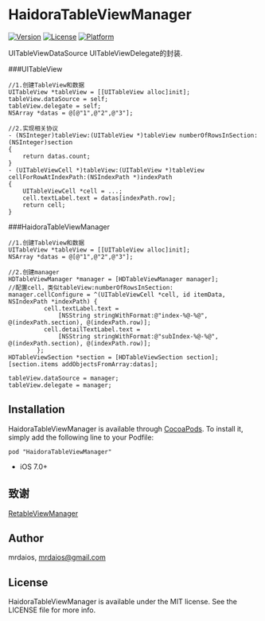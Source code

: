 # HaidoraTableViewManager

[![Version](https://img.shields.io/cocoapods/v/HaidoraTableViewManager.svg?style=flat)](http://cocoapods.org/pods/HaidoraTableViewManager)
[![License](https://img.shields.io/cocoapods/l/HaidoraTableViewManager.svg?style=flat)](http://cocoapods.org/pods/HaidoraTableViewManager)
[![Platform](https://img.shields.io/cocoapods/p/HaidoraTableViewManager.svg?style=flat)](http://cocoapods.org/pods/HaidoraTableViewManager)

UITableViewDataSource UITableViewDelegate的封装.

###UITableView

```
//1.创建TableView和数据
UITableView *tableView = [[UITableView alloc]init];
tableView.dataSource = self;
tableView.delegate = self;
NSArray *datas = @[@"1",@"2",@"3"];

//2.实现相关协议
- (NSInteger)tableView:(UITableView *)tableView numberOfRowsInSection:(NSInteger)section
{
    return datas.count;
}
- (UITableViewCell *)tableView:(UITableView *)tableView cellForRowAtIndexPath:(NSIndexPath *)indexPath
{
    UITableViewCell *cell = ...;
    cell.textLabel.text = datas[indexPath.row];
    return cell;
}

```

###HaidoraTableViewManager

```
//1.创建TableView和数据
UITableView *tableView = [[UITableView alloc]init];
NSArray *datas = @[@"1",@"2",@"3"];

//2.创建manager
HDTableViewManager *manager = [HDTableViewManager manager];
//配置cell，类似tableView:numberOfRowsInSection:
manager.cellConfigure = ^(UITableViewCell *cell, id itemData, NSIndexPath *indexPath) {
          cell.textLabel.text =
              [NSString stringWithFormat:@"index-%@-%@", @(indexPath.section), @(indexPath.row)];
          cell.detailTextLabel.text =
              [NSString stringWithFormat:@"subIndex-%@-%@", @(indexPath.section), @(indexPath.row)];
        };
HDTableViewSection *section = [HDTableViewSection section];
[section.items addObjectsFromArray:datas];

tableView.dataSource = manager;
tableView.delegate = manager;

```

## Installation

HaidoraTableViewManager is available through [CocoaPods](http://cocoapods.org). To install
it, simply add the following line to your Podfile:

```
pod "HaidoraTableViewManager"
```
* iOS 7.0+

## 致谢
[RetableViewManager](https://github.com/romaonthego/RETableViewManager)

## Author

mrdaios, mrdaios@gmail.com

## License

HaidoraTableViewManager is available under the MIT license. See the LICENSE file for more info.
